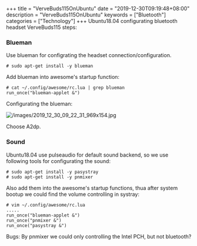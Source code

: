 +++
title = "VerveBuds115OnUbuntu"
date = "2019-12-30T09:19:48+08:00"
description = "VerveBuds115OnUbuntu"
keywords = ["Bluetooth"]
categories = ["Technology"]
+++
Ubuntu18.04 configurating bluetooth headset VerveBuds115 steps:    

### Blueman
Use blueman for configrating the headset connection/configuration.    

```
# sudo apt-get install -y blueman
```
Add blueman into awesome's startup function:     

```
# cat ~/.config/awesome/rc.lua | grep blueman
run_once("blueman-applet &")
```
Configurating the blueman:    

![/images/2019_12_30_09_22_31_969x154.jpg](/images/2019_12_30_09_22_31_969x154.jpg)

Choose A2dp.    

### Sound
Ubuntu18.04 use pulseaudio for default sound backend, so we use following tools for configurating the sound:     

```
# sudo apt-get install -y pasystray
# sudo apt-get install -y pnmixer
```
Also add them into the awesome's startup functions, thua after system bootup we could find the volume controlling in systray:    

```
# vim ~/.config/awesome/rc.lua
.....
run_once("blueman-applet &")
run_once("pnmixer &")
run_once("pasystray &")
```
Bugs:  By pnmixer we could only  controlling the Intel PCH, but not bluetooth?    

